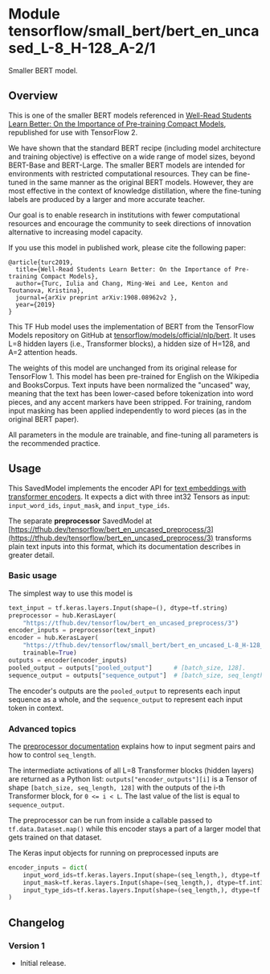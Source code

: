 # Module tensorflow/small_bert/bert_en_uncased_L-8_H-128_A-2/1
Smaller BERT model.

<!-- asset-path: legacy -->
<!-- dataset: Wikipedia and BooksCorpus -->
<!-- fine-tunable: true -->
<!-- format: saved_model_2 -->
<!-- language: en -->
<!-- module-type: text-embedding -->
<!-- network-architecture: Transformer -->

## Overview

This is one of the smaller BERT models referenced in
[Well-Read Students Learn Better: On the
Importance of Pre-training Compact Models](https://arxiv.org/abs/1908.08962),
republished for use with TensorFlow 2.

We have shown that the standard BERT recipe (including model architecture and
training objective) is effective on a wide range of model sizes, beyond
BERT-Base and BERT-Large. The smaller BERT models are intended for environments
with restricted computational resources. They can be fine-tuned in the same
manner as the original BERT models. However, they are most effective in the
context of knowledge distillation, where the fine-tuning labels are produced by
a larger and more accurate teacher.

Our goal is to enable research in institutions with fewer computational
resources and encourage the community to seek directions of innovation
alternative to increasing model capacity.

If you use this model in published work, please cite the following paper:

```
@article{turc2019,
  title={Well-Read Students Learn Better: On the Importance of Pre-training Compact Models},
  author={Turc, Iulia and Chang, Ming-Wei and Lee, Kenton and Toutanova, Kristina},
  journal={arXiv preprint arXiv:1908.08962v2 },
  year={2019}
}
```

This TF Hub model uses the implementation of BERT from the
TensorFlow Models repository on GitHub at
[tensorflow/models/official/nlp/bert](https://github.com/tensorflow/models/tree/master/official/nlp/bert).
It uses L=8 hidden layers (i.e., Transformer blocks),
a hidden size of H=128,
and A=2 attention heads.

The weights of this model are unchanged from its original release for
TensorFlow 1. This model has been pre-trained for English
on the Wikipedia and BooksCorpus.
Text inputs have been normalized the "uncased" way, meaning that the text has
been lower-cased before tokenization into word pieces, and any accent markers
have been stripped. For training, random input masking has been applied independently to word pieces
(as in the original BERT paper).

All parameters in the module are trainable, and fine-tuning all parameters is
the recommended practice.


## Usage

This SavedModel implements the encoder API for [text embeddings with transformer
encoders](https://www.tensorflow.org/hub/common_saved_model_apis/text#transformer-encoders).
It expects a dict with three int32 Tensors as input:
`input_word_ids`, `input_mask`, and `input_type_ids`.

The separate **preprocessor** SavedModel at
[https://tfhub.dev/tensorflow/bert_en_uncased_preprocess/3](https://tfhub.dev/tensorflow/bert_en_uncased_preprocess/3)
transforms plain text inputs into this format, which its documentation
describes in greater detail.

### Basic usage

The simplest way to use this model is

```python
text_input = tf.keras.layers.Input(shape=(), dtype=tf.string)
preprocessor = hub.KerasLayer(
    "https://tfhub.dev/tensorflow/bert_en_uncased_preprocess/3")
encoder_inputs = preprocessor(text_input)
encoder = hub.KerasLayer(
    "https://tfhub.dev/tensorflow/small_bert/bert_en_uncased_L-8_H-128_A-2/1",
    trainable=True)
outputs = encoder(encoder_inputs)
pooled_output = outputs["pooled_output"]      # [batch_size, 128].
sequence_output = outputs["sequence_output"]  # [batch_size, seq_length, 128].
```

The encoder's outputs are the `pooled_output` to represents each input sequence
as a whole, and the `sequence_output` to represent each input token in context.

### Advanced topics

The [preprocessor documentation](https://tfhub.dev/tensorflow/bert_en_uncased_preprocess/3)
explains how to input segment pairs and how to control `seq_length`.

The intermediate activations of all L=8
Transformer blocks (hidden layers) are returned as a Python list:
`outputs["encoder_outputs"][i]` is a Tensor
of shape `[batch_size, seq_length, 128]`
with the outputs of the i-th Transformer block, for `0 <= i < L`.
The last value of the list is equal to `sequence_output`.

The preprocessor can be run from inside a callable passed to
`tf.data.Dataset.map()` while this encoder stays a part of a larger
model that gets trained on that dataset.
<!--- TODO(b/171934083): Link to an example Colab. --->
The Keras input objects for running on preprocessed inputs are

```python
encoder_inputs = dict(
    input_word_ids=tf.keras.layers.Input(shape=(seq_length,), dtype=tf.int32),
    input_mask=tf.keras.layers.Input(shape=(seq_length,), dtype=tf.int32),
    input_type_ids=tf.keras.layers.Input(shape=(seq_length,), dtype=tf.int32),
)
```


## Changelog

### Version 1

  * Initial release.
